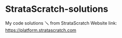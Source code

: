 # StrataScratch-solutions

My code solutions 🪛 from StrataScratch
Website link: https://platform.stratascratch.com
